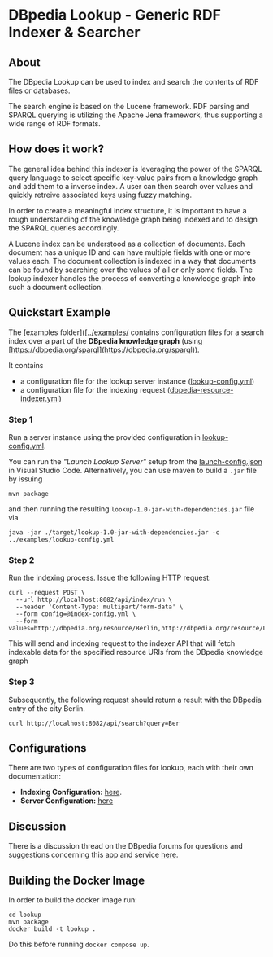 # DBpedia Lookup - Generic RDF Indexer & Searcher

## About

The DBpedia Lookup can be used to index and search the contents of RDF files or databases. 

The search engine is based on the Lucene framework. RDF parsing and SPARQL querying is utilizing the Apache Jena framework, thus supporting a wide range of RDF formats.

## How does it work?

The general idea behind this indexer is leveraging the power of the SPARQL query language to select specific key-value pairs from a knowledge graph and add them to a inverse index. A user can then search over values and quickly retreive associated keys using fuzzy matching.

In order to create a meaningful index structure, it is important to have a rough understanding of the knowledge graph being indexed and to design the SPARQL queries accordingly.

A Lucene index can be understood as a collection of documents. Each document has a unique ID and can have multiple fields with one or more values each. The document collection is indexed in a way that documents can be found by searching over the values of all or only some fields. The lookup indexer handles the process of converting a knowledge graph into such a document collection.

## Quickstart Example

The [examples folder]([[../examples/](https://github.com/dbpedia/dbpedia-lookup/tree/main/examples) contains configuration files for a search index over a part of the **DBpedia knowledge graph** (using [https://dbpedia.org/sparql](https://dbpedia.org/sparql)). 

It contains 

* a configuration file for the lookup server instance ([lookup-config.yml](https://github.com/dbpedia/dbpedia-lookup/tree/main/examples/lookup-config.yml)) 
* a configuration file for the indexing request ([dbpedia-resource-indexer.yml](https://github.com/dbpedia/dbpedia-lookup/tree/main/examples/indexing/dbpedia-resource-indexer.yml))

### Step 1
Run a server instance using the provided configuration in [lookup-config.yml](https://github.com/dbpedia/dbpedia-lookup/tree/main/examples/lookup-config.yml).

You can run the *"Launch Lookup Server"* setup from the [launch-config.json](../.vscode/launch.json) in Visual Studio Code.
Alternatively, you can use maven to build a `.jar` file by issuing

```
mvn package
```
and then running the resulting `lookup-1.0-jar-with-dependencies.jar` file via
```
java -jar ./target/lookup-1.0-jar-with-dependencies.jar -c ../examples/lookup-config.yml
```

### Step 2

Run the indexing process. Issue the following HTTP request:

```
curl --request POST \
  --url http://localhost:8082/api/index/run \
  --header 'Content-Type: multipart/form-data' \
  --form config=@index-config.yml \
  --form values=http://dbpedia.org/resource/Berlin,http://dbpedia.org/resource/Leipzig,http://dbpedia.org/resource/Hamburg
```

This will send and indexing request to the indexer API that will fetch indexable data for the specified resource URIs from the DBpedia knowledge graph

### Step 3

Subsequently, the following request should return a result with the DBpedia entry of the city Berlin.

```
curl http://localhost:8082/api/search?query=Ber
```

## Configurations

There are two types of configuration files for lookup, each with their own documentation: 

* **Indexing Configuration:** [here](./doc/indexing.md).
* **Server Configuration:** [here](./doc/server.md)

## Discussion

There is a discussion thread on the DBpedia forums for questions and suggestions concerning this app and service [here](https://forum.dbpedia.org/t/new-dbpedia-lookup-application/607).

## Building the Docker Image

In order to build the docker image run:
```
cd lookup
mvn package
docker build -t lookup .
```

Do this before running `docker compose up`.
